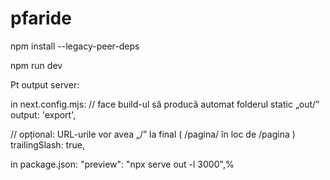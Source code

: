 # pfaride

npm install --legacy-peer-deps

npm run dev


Pt output server: 

in next.config.mjs: 
   // face build-ul să producă automat folderul static „out/”
  output: 'export',

  // opțional: URL-urile vor avea „/” la final ( /pagina/  în loc de  /pagina )
  trailingSlash: true,



  in package.json: 
  "preview": "npx serve out -l 3000",%  